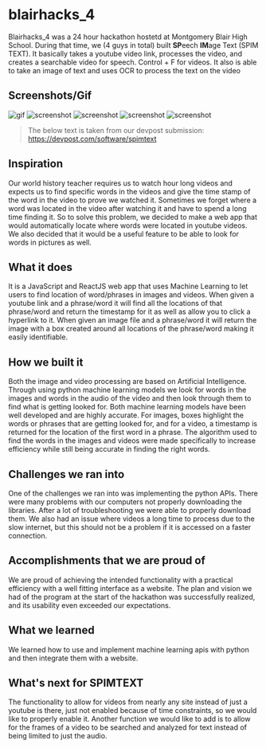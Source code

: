 # blairhacks_4

Blairhacks_4 was a 24 hour hackathon hostetd at Montgomery Blair High School. During that time, we (4 guys in total) built **SP**eech **IM**age Text (SPIM TEXT). It basically takes a youtube video link, processes the video, and creates a searchable video for speech. Control + F for videos. It also is able to take an image of text and uses OCR to process the text on the video

## Screenshots/Gif

![gif](https://github.com/dumblole/blairhacks_4/blob/master/images/output2.gif)
![screenshot](https://github.com/dumblole/blairhacks_4/blob/master/images/gallery%20(1).jpg)
![screenshot](https://github.com/dumblole/blairhacks_4/blob/master/images/gallery%20(2).jpg)
![screenshot](https://github.com/dumblole/blairhacks_4/blob/master/images/gallery%20(3).jpg)
![screenshot](https://github.com/dumblole/blairhacks_4/blob/master/images/gallery.jpg)


> The below text is taken from our devpost submission: https://devpost.com/software/spimtext

## Inspiration

Our world history teacher requires us to watch hour long videos and expects us to find specific words in the videos and give the time stamp of the word in the video to prove we watched it. Sometimes we forget where a word was located in the video after watching it and have to spend a long time finding it. So to solve this problem, we decided to make a web app that would automatically locate where words were located in youtube videos. We also decided that it would be a useful feature to be able to look for words in pictures as well.

## What it does

It is a JavaScript and ReactJS web app that uses Machine Learning to let users to find location of word/phrases in images and videos. When given a youtube link and a phrase/word it will find all the locations of that phrase/word and return the timestamp for it as well as allow you to click a hyperlink to it. When given an image file and a phrase/word it will return the image with a box created around all locations of the phrase/word making it easily identifiable.

## How we built it

Both the image and video processing are based on Artificial Intelligence. Through using python machine learning models we look for words in the images and words in the audio of the video and then look through them to find what is getting looked for. Both machine learning models have been well developed and are highly accurate. For images, boxes highlight the words or phrases that are getting looked for, and for a video, a timestamp is returned for the location of the first word in a phrase. The algorithm used to find the words in the images and videos were made specifically to increase efficiency while still being accurate in finding the right words.

## Challenges we ran into

One of the challenges we ran into was implementing the python APIs. There were many problems with our computers not properly downloading the libraries. After a lot of troubleshooting we were able to properly download them. We also had an issue where videos a long time to process due to the slow internet, but this should not be a problem if it is accessed on a faster connection.

## Accomplishments that we are proud of

We are proud of achieving the intended functionality with a practical efficiency with a well fitting interface as a website. The plan and vision we had of the program at the start of the hackathon was successfully realized, and its usability even exceeded our expectations.

## What we learned

We learned how to use and implement machine learning apis with python and then integrate them with a website.

## What's next for SPIMTEXT

The functionality to allow for videos from nearly any site instead of just a youtube is there, just not enabled because of time constraints, so we would like to properly enable it. Another function we would like to add is to allow for the frames of a video to be searched and analyzed for text instead of being limited to just the audio.
